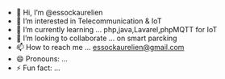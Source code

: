 - 👋 Hi, I’m @essockaurelien
- 👀 I’m interested in Telecommunication & IoT
- 🌱 I’m currently learning ... php,java,Lavarel,phpMQTT for IoT
- 💞️ I’m looking to collaborate ... on smart parcking
- 📫 How to reach me ... essockaurelien@gmail.com
- 😄 Pronouns: ...
- ⚡ Fun fact: ...

<!---
essockaurelien/essockaurelien is a ✨ special ✨ repository because its `README.md` (this file) appears on your GitHub profile.
You can click the Preview link to take a look at your changes.
--->
